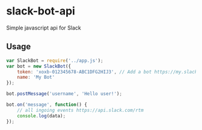 # slack-bot-api
Simple javascript api for Slack
## Usage
```js
var SlackBot = require('../app.js');
var bot = new SlackBot({
    token: 'xoxb-012345678-ABC1DFG2HIJ3', // Add a bot https://my.slack.com/services/new/bot and put the token 
    name: 'My Bot'
});

bot.postMessage('username', 'Hello user!');

bot.on('message', function() {
    // all ingoing events https://api.slack.com/rtm
    console.log(data);
});
```
